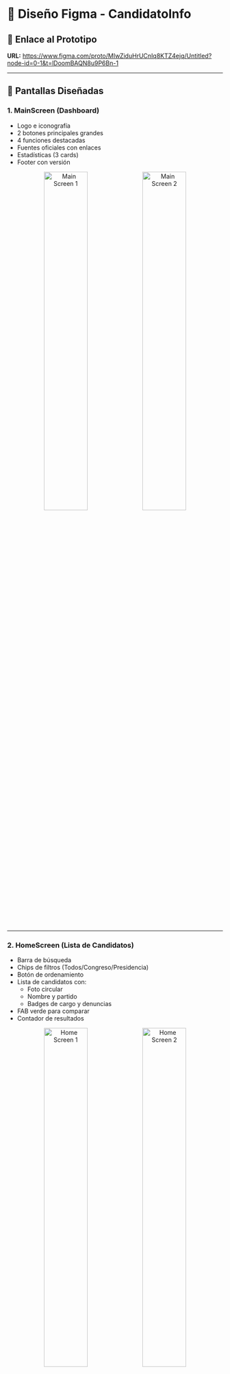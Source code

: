 # 🎨 Diseño Figma - CandidatoInfo

## 🔗 Enlace al Prototipo

**URL:** https://www.figma.com/proto/MIwZiduHrUCnIq8KTZ4ejq/Untitled?node-id=0-1&t=lDoomBAQN8u9P6Bn-1

---

## 📱 Pantallas Diseñadas

### 1. MainScreen (Dashboard)
- Logo e iconografía
- 2 botones principales grandes
- 4 funciones destacadas
- Fuentes oficiales con enlaces
- Estadísticas (3 cards)
- Footer con versión

<p align="center">
  <img src="./design/screenshots/main_screen1.png" alt="Main Screen 1" width="45%"/>
  <img src="./design/screenshots/main_screen2.png" alt="Main Screen 2" width="45%"/>
</p>

---

### 2. HomeScreen (Lista de Candidatos)
- Barra de búsqueda
- Chips de filtros (Todos/Congreso/Presidencia)
- Botón de ordenamiento
- Lista de candidatos con:
  - Foto circular
  - Nombre y partido
  - Badges de cargo y denuncias
- FAB verde para comparar
- Contador de resultados

<p align="center">
  <img src="./design/screenshots/home_screen1.png" alt="Home Screen 1" width="45%"/>
  <img src="./design/screenshots/home_screen2.png" alt="Home Screen 2" width="45%"/>
</p>

---

### 3. DetailScreen (Perfil del Candidato)
- Header con:
  - Foto grande circular
  - Nombre completo
  - Partido político
  - Chips de edad, cargo, denuncias, proyectos
- Sección Información Personal
- Sección Denuncias (si aplica)
- Sección Proyectos (si aplica)
- Botones de acción (Ver en JNE, Compartir)

<p align="center">
  <img src="./design/screenshots/detail_screen1.png" alt="Detail Screen 1" width="45%"/>
  <img src="./design/screenshots/detail_screen2.png" alt="Detail Screen 2" width="45%"/>
</p>

---

### 4. CompareScreen (Comparador)
- 2 columnas lado a lado
- Fotos circulares arriba
- Nombres y partidos
- Comparación visual de:
  - Denuncias (con colores verde/rojo)
  - Proyectos
  - Edad
  - Asistencia
- Selector de candidatos clickeable

<p align="center">
  <img src="./design/screenshots/compare_screen1.png" alt="Compare Screen 1" width="45%"/>
  <img src="./design/screenshots/compare_screen2.png" alt="Compare Screen 2" width="45%"/>
</p>


---

## 🎨 Sistema de Diseño

### Paleta de Colores
```
Primary (Azul Institucional)
- HEX: #1976D2
- RGB: 25, 118, 210
- Uso: Botones principales, iconos, headers

Secondary (Verde Verificación)
- HEX: #388E3C
- RGB: 56, 142, 60
- Uso: FAB, estados positivos, aprobados

Error (Rojo Alerta)
- HEX: #D32F2F
- RGB: 211, 47, 47
- Uso: Denuncias, rechazados, advertencias

Background
- HEX: #FFFFFF
- RGB: 255, 255, 255

Surface
- HEX: #F5F5F5
- RGB: 245, 245, 245

Text Primary
- HEX: #212121
- RGB: 33, 33, 33

Text Secondary
- HEX: #757575
- RGB: 117, 117, 117
```

---

## 📐 Tipografía

**Familia:** Roboto (Sistema Android)

### Escalas
- **Display Large:** 57sp, Bold (Logos, títulos principales)
- **Headline Large:** 32sp, Bold (Nombres de candidatos)
- **Headline Medium:** 28sp, Bold (Títulos de secciones)
- **Title Large:** 22sp, Bold (Subtítulos)
- **Title Medium:** 16sp, Medium (Cards)
- **Body Large:** 16sp, Regular (Biografías)
- **Body Medium:** 14sp, Regular (Descripciones)
- **Label Small:** 11sp, Medium (Badges)

---

## 🧩 Componentes Material 3

### Navegación
- **TopAppBar** - Primary con título blanco
- **NavigationBar** - No usado (navegación por botones)

### Botones
- **Button** - Primary, elevación 2dp
- **OutlinedButton** - Borde Primary
- **FloatingActionButton** - Secondary, icono centrado

### Inputs
- **OutlinedTextField** - Bordes suaves, foco Primary

### Contenedores
- **Card** - Elevación 2dp, esquinas 12dp
- **Surface** - Fondo blanco o Surface

### Selectores
- **FilterChip** - Estados selected/unselected
- **AssistChip** - Informativos, no clickeables (en algunos)

### Feedback
- **CircularProgressIndicator** - Primary
- **Snackbar** - No implementado aún
- **Dialog** - Bordes redondeados, elevación 6dp

---

## 📏 Espaciados y Márgenes

### Sistema de 8dp
- **XS:** 4dp (espacios mínimos)
- **S:** 8dp (entre elementos relacionados)
- **M:** 16dp (padding de contenedores, estándar)
- **L:** 24dp (separación de secciones)
- **XL:** 32dp (márgenes grandes)

### Elevaciones
- **0dp:** Fondo, Surface
- **2dp:** Cards estándar
- **4dp:** Cards principales (Main options)
- **6dp:** Dialogs
- **8dp:** FAB

---

## 🖼️ Iconografía

**Familia:** Material Icons (Filled + Extended)

### Iconos Principales
- **Person** - Candidatos
- **Search** - Búsqueda
- **Add** - Comparar (FAB)
- **ArrowBack** - Volver
- **Info** - Información, JNE
- **Warning** - Denuncias
- **Star** - Proyectos
- **Share** - Compartir
- **Done** - Asistencia
- **LocationOn** - Región
- **DateRange** - Fechas
- **MoreVert** - Menú ordenamiento
- **Close** - Limpiar búsqueda
- **KeyboardArrowRight** - Navegación

---

## 📸 Capturas de Pantalla

### MainScreen
![MainScreen](./screenshots/main_screen.png)

### HomeScreen
![HomeScreen](./screenshots/home_screen.png)

### DetailScreen
![DetailScreen](./screenshots/detail_screen.png)

### CompareScreen
![CompareScreen](./screenshots/compare_screen.png)

---

## 🎯 Principios de Diseño Aplicados

### 1. Claridad
- Jerarquía visual clara
- Información organizada por prioridad
- Sin elementos innecesarios

### 2. Accesibilidad
- Contraste mínimo 4.5:1 (WCAG AA)
- Textos legibles (14sp mínimo)
- Áreas táctiles 48dp mínimo
- Colores semánticos (rojo=alerta, verde=positivo)

### 3. Consistencia
- Mismos componentes en toda la app
- Paleta limitada y coherente
- Espaciados del sistema de 8dp
- Elevaciones estandarizadas

### 4. Feedback
- Estados de carga visibles
- Animaciones en transiciones
- Ripple effect en clickeables
- Mensajes claros de error

---

## 🔄 Estados de la Interfaz

### Loading
- CircularProgressIndicator centrado
- Fondo Surface

### Error
- Mensaje en color Error
- Texto explicativo
- Sin crash

### Empty
- Mensaje "No se encontraron candidatos"
- Sugerencia de acción
- Icono ilustrativo

### Success
- Contenido visible
- Scroll habilitado
- Interacciones activas

---

## 📱 Responsive Design

### Tamaños Soportados
- **Phones:** 360dp - 420dp width
- **Tablets:** No optimizado en v1.0 (futuro)

### Orientación
- **Portrait:** Totalmente optimizado
- **Landscape:** No optimizado en v1.0 (futuro)

---

**Diseñado por:** Luis Enrique Galván  
**Herramienta:** Figma  
**Versión:** v1.0  
**Fecha:** 22 de Octubre 2025

---

<p align="center">
  CandidatoInfo - Diseño para Transparencia Electoral
</p>
